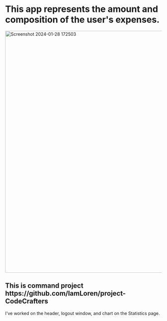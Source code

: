 <h1> This app represents the amount and composition of the user's
expenses.</h1>
<img width="779" alt="Screenshot 2024-01-28 172503" src="https://github.com/MartFrida/project-CodeCrafters/assets/32392607/a126b070-477f-4d80-b61e-0f471c10b480">
<h2>This is command project https://github.com/IamLoren/project-CodeCrafters</h2>
<p>I've worked on the header, logout window, and chart on
the Statistics page. </p>
